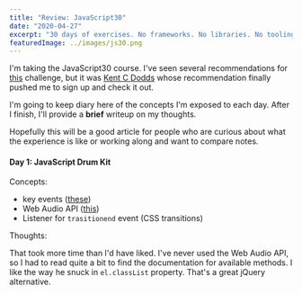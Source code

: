 ```yaml
---
title: "Review: JavaScript30"
date: "2020-04-27"
excerpt: "30 days of exercises. No frameworks. No libraries. No tooling. Just VanillaJS."
featuredImage: ../images/js30.png
---
```


I'm taking the JavaScript30 course. I've seen several recommendations for [this]('https://github.com/wesbos/JavaScript30') challenge, but it was [Kent C Dodds]('') whose recommendation finally pushed me to sign up and check it out.

I'm going to keep diary here of the concepts I'm exposed to each day. After I finish, I'll provide a **brief** writeup on my thoughts.

Hopefully this will be a good article for people who are curious about what the experience is like or working along and want to compare notes.

#### Day 1: JavaScript Drum Kit

Concepts:

- key events ([these]('http://keycode.info/'))
- Web Audio API ([this]('https://developer.mozilla.org/en-US/docs/Web/API/Web_Audio_API'))
- Listener for ```trasitionend``` event (CSS transitions)

Thoughts:

That took more time than I'd have liked. I've never used the Web Audio API, so I had to read quite a bit to find the documentation for available methods. I like the way he snuck in ```el.classList``` property. That's a great jQuery alternative.